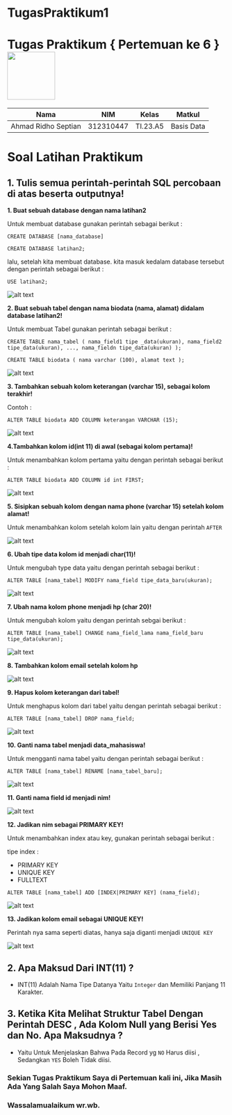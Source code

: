 # TugasPraktikum1

# Tugas Praktikum { Pertemuan ke 6 } <img src=https://qph.fs.quoracdn.net/main-qimg-648763cc041459725b62108f4fdf5b91 width="110px" >

| **Nama**            | **NIM**   | **Kelas** | **Matkul** |
| ------------------- | --------- | --------- | ---------- |
| Ahmad Ridho Septian | 312310447 | TI.23.A5  | Basis Data |

# Soal Latihan Praktikum

## 1. Tulis semua perintah-perintah SQL percobaan di atas beserta outputnya!

**1. Buat sebuah database dengan nama latihan2**

Untuk membuat database gunakan perintah sebagai berikut :

`CREATE DATABASE [nama_database]`

`CREATE DATABASE latihan2;`

lalu, setelah kita membuat database. kita masuk kedalam database tersebut dengan perintah sebagai berikut :

`USE latihan2;`

![alt text](ss/1.png)

**2. Buat sebuah tabel dengan nama biodata (nama, alamat) didalam database latihan2!**

Untuk membuat Tabel gunakan perintah sebagai berikut :

`CREATE TABLE nama_tabel (
    nama_field1 tipe _data(ukuran), nama_field2 tipe_data(ukuran), ..., nama_fieldn tipe_data(ukuran)
    );`

`CREATE TABLE biodata (
    nama varchar (100),
    alamat text
    );`

![alt text](ss/2.png)

**3. Tambahkan sebuah kolom keterangan (varchar 15), sebagai kolom terakhir!**

Contoh :

`ALTER TABLE biodata ADD COLUMN keterangan VARCHAR (15);`

![alt text](ss/3.png)

**4.Tambahkan kolom id(int 11) di awal (sebagai kolom pertama)!**

Untuk menambahkan kolom pertama yaitu dengan perintah sebagai berikut :

`ALTER TABLE biodata ADD COLUMN id int FIRST; `

![alt text](ss/4.png)

**5. Sisipkan sebuah kolom dengan nama phone (varchar 15) setelah kolom alamat!**

Untuk menambahkan kolom setelah kolom lain yaitu dengan perintah `AFTER`

![alt text](ss/5.png)

**6. Ubah tipe data kolom id menjadi char(11)!**

Untuk mengubah type data yaitu dengan perintah sebagai berikut :

`ALTER TABLE [nama_tabel] MODIFY nama_field tipe_data_baru(ukuran);`

![alt text](ss/6.png)

**7. Ubah nama kolom phone menjadi hp (char 20)!**

Untuk mengubah kolom yaitu dengan perintah sebgai berikut :

`ALTER TABLE [nama_tabel] CHANGE nama_field_lama nama_field_baru tipe_data(ukuran);`

![alt text](ss/7.png)

**8. Tambahkan kolom email setelah kolom hp**

![alt text](ss/8.png)

**9. Hapus kolom keterangan dari tabel!**

Untuk menghapus kolom dari tabel yaitu dengan perintah sebagai berikut :

`ALTER TABLE [nama_tabel] DROP nama_field;`

![alt text](ss/9.png)

**10. Ganti nama tabel menjadi data_mahasiswa!**

Untuk mengganti nama tabel yaitu dengan perintah sebagai berikut :

`ALTER TABLE [nama_tabel] RENAME [nama_tabel_baru];`

![alt text](ss/10.png)

**11. Ganti nama field id menjadi nim!**

![alt text](ss/11.png)

**12. Jadikan nim sebagai PRIMARY KEY!**

Untuk menambahkan index atau key, gunakan perintah sebagai berikut :

tipe index :

- PRIMARY KEY
- UNIQUE KEY
- FULLTEXT

`ALTER TABLE [nama_tabel] ADD [INDEX|PRIMARY KEY] (nama_field);`

![alt text](ss/12.png)

**13. Jadikan kolom email sebagai UNIQUE KEY!**

Perintah nya sama seperti diatas, hanya saja diganti menjadi `UNIQUE KEY`

![alt text](ss/13.png)

## 2. Apa Maksud Dari INT(11) ?

- INT(11) Adalah Nama Tipe Datanya Yaitu `Integer` dan Memiliki Panjang 11 Karakter.

## 3. Ketika Kita Melihat Struktur Tabel Dengan Perintah DESC , Ada Kolom Null yang Berisi Yes dan No. Apa Maksudnya ?

- Yaitu Untuk Menjelaskan Bahwa Pada Record yg `NO` Harus diisi , Sedangkan `YES` Boleh Tidak diisi.

### Sekian Tugas Praktikum Saya di Pertemuan kali ini, Jika Masih Ada Yang Salah Saya Mohon Maaf.

### Wassalamualaikum wr.wb.
